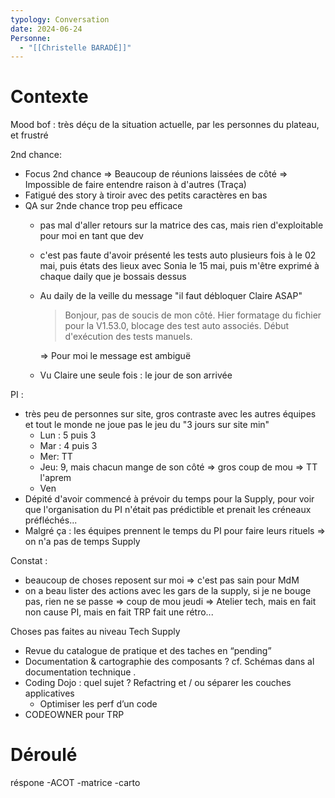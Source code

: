 ```yaml
---
typology: Conversation
date: 2024-06-24
Personne:
  - "[[Christelle BARADÉ]]"
---
```

# Contexte

Mood bof : très déçu de la situation actuelle, par les personnes du plateau, et frustré

2nd chance:
- Focus 2nd chance
	=> Beaucoup de réunions laissées de côté
	=> Impossible de faire entendre raison à d'autres (Traça)
- Fatigué des story à tiroir avec des petits caractères en bas
- QA sur 2nde chance trop peu efficace 
	- pas mal d'aller retours sur la matrice des cas, mais rien d'exploitable pour moi en tant que dev
	- c'est pas faute d'avoir présenté les tests auto plusieurs fois à le 02 mai, puis états des lieux avec Sonia le 15 mai, puis m'être exprimé à chaque daily que je bossais dessus
	- Au daily de la veille du message "il faut débloquer Claire ASAP"
	  > Bonjour, pas de soucis de mon côté. Hier formatage du fichier pour la V1.53.0, blocage des test auto associés.
	  > Début d'exécution des tests manuels.
	  
	  => Pour moi le message est ambiguë
	- Vu Claire une seule fois : le jour de son arrivée

PI :
- très peu de personnes sur site, gros contraste avec les autres équipes et tout le monde ne joue pas le jeu du "3 jours sur site min"
	- Lun : 5 puis 3
	- Mar : 4 puis 3
	- Mer: TT
	- Jeu: 9, mais chacun mange de son côté => gros coup de mou => TT l'aprem
	- Ven
- Dépité d'avoir commencé à prévoir du temps pour la Supply, pour voir que l'organisation du PI n'était pas prédictible et prenait les créneaux préfléchés...
- Malgré ça : les équipes prennent le temps du PI pour faire leurs rituels => on n'a pas de temps Supply

Constat : 
- beaucoup de choses reposent sur moi => c'est pas sain pour MdM
- on a beau lister des actions avec les gars de la supply, si je ne bouge pas, rien ne se passe 
	=> coup de mou jeudi
	=> Atelier tech, mais en fait non cause PI, mais en fait TRP fait une rétro...

Choses pas faites au niveau Tech Supply
- Revue du catalogue de pratique et des taches en “pending”
- Documentation & cartographie des composants ? cf. Schémas dans al documentation technique .
- Coding Dojo : quel sujet ? Refactring et / ou séparer les couches applicatives  
    - Optimiser les perf d’un code
- CODEOWNER pour TRP

# Déroulé

réspone
-ACOT
-matrice
-carto
